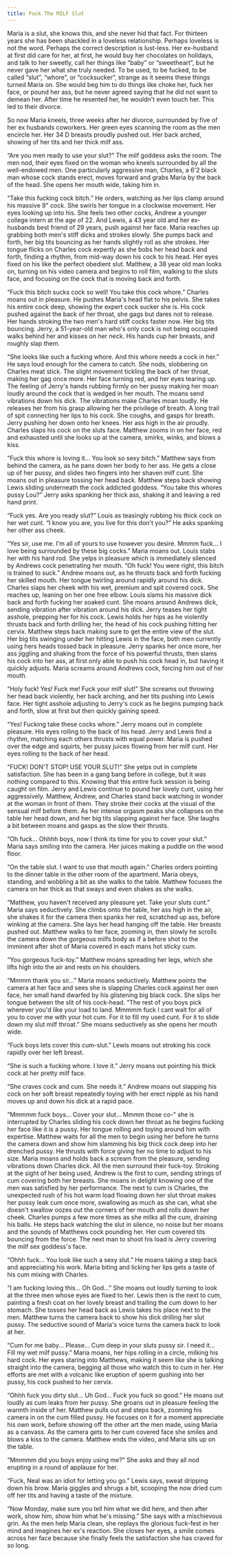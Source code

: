 ```yaml
---
title: Fuck The MILF Slut
---
```

Maria is a slut, she knows this, and she never hid that fact. For thirteen years she has been shackled in a loveless relationship. Perhaps loveless is not the word. Perhaps the correct description is lust-less. Her ex-husband at first did care for her, at first, he would buy her chocolates on holidays, and talk to her sweetly, call her things like “baby” or “sweetheart”, but he never gave her what she truly needed. To be used, to be fucked, to be called “slut”, “whore”, or “cocksucker”, strange as it seems these things turned Maria on. She would beg him to do things like choke her, fuck her face, or pound her ass, but he never agreed saying that he did not want to demean her. After time he resented her, he wouldn't even touch her. This led to their divorce. 

So now Maria kneels, three weeks after her divorce, surrounded by five of her ex husbands coworkers. Her green eyes scanning the room as the men encircle her. Her 34 D breasts proudly pushed out. Her back arched, showing of her tits and her thick milf ass. 

“Are you men ready to use your slut?” The milf goddess asks the room. The men nod, their eyes fixed on the woman who kneels surrounded by all the well-endowed men. One particularly aggressive man, Charles, a 6'2 black man whose cock stands erect, moves forward and grabs Maria by the back of the head. She opens her mouth wide, taking him in. 

“Take this fucking cock bitch.” He orders, watching as her lips clamp around his massive 9" cock. She swirls her tongue in a clockwise movement. Her eyes looking up into his. She feels two other cocks, Andrew a younger college intern at the age of 22. And Lewis, a 43 year old and her ex-husbands best friend of 29 years, push against her face. Maria reaches up grabbing both men's stiff dicks and strokes slowly. She pumps back and forth, her big tits bouncing as her hands slightly roll as she strokes. Her tongue flicks on Charles cock expertly as she bobs her head back and forth, finding a rhythm, from mid-way down his cock to his head. Her eyes fixed on his like the perfect obedient slut. Matthew, a 38 year old man looks on, turning on his video camera and begins to roll film, walking to the sluts face, and focusing on the cock that is moving back and forth. 

“Fuck this bitch sucks cock so well! You take this cock whore.” Charles moans out in pleasure. He pushes Maria's head flat to his pelvis. She takes his entire cock deep, showing the expert cock sucker she is. His cock pushed against the back of her throat, she gags but dares not to release. Her hands stroking the two men's hard stiff cocks faster now. Her big tits bouncing. Jerry, a 51-year-old man who's only cock is not being occupied walks behind her and kisses on her neck. His hands cup her breasts, and roughly slap them. 

“She looks like such a fucking whore. And this whore needs a cock in her.” He says loud enough for the camera to catch. She nods, slobbering on Charles meat stick. The slight movement tickling the back of her throat, making her gag once more. Her face turning red, and her eyes tearing up. The feeling of Jerry's hands rubbing firmly on her pussy making her moan loudly around the cock that is wedged in her mouth. The moans send vibrations down his dick. The vibrations make Charles moan loudly. He releases her from his grasp allowing her the privilege of breath. A long trail of spit connecting her lips to his cock. She coughs, and gasps for breath. Jerry pushing her down onto her knees. Her ass high in the air proudly. Charles slaps his cock on the sluts face. Matthew zooms in on her face, red and exhausted until she looks up at the camera, smirks, winks, and blows a kiss.

“Fuck this whore is loving it... You look so sexy bitch.” Matthew says from behind the camera, as he pans down her body to her ass. He gets a close up of her pussy, and slides two fingers into her shaven milf cunt. She moans out in pleasure tossing her head back. Matthew steps back showing Lewis sliding underneath the cock addicted goddess. “You take this whores pussy Lou?” Jerry asks spanking her thick ass, shaking it and leaving a red hand print. 

“Fuck yes. Are you ready slut?” Louis as teasingly rubbing his thick cock on her wet cunt. “I know you are, you live for this don't you?” He asks spanking her other ass cheek. 

“Yes sir, use me. I'm all of yours to use however you desire. Mmmm fuck... I love being surrounded by these big cocks.” Maria moans out. Louis stabs her with his hard rod. She yelps in pleasure which is immediately silenced by Andrews cock penetrating her mouth. “Oh fuck! You were right, this bitch is trained to suck.” Andrew moans out, as he thrusts back and forth fucking her skilled mouth. Her tongue twirling around rapidly around his dick. Charles slaps her cheek with his wet, premium and spit covered cock. She reaches up, leaning on her one free elbow. Louis slams his massive dick back and forth fucking her soaked cunt. She moans around Andrews dick, sending vibration after vibration around his dick. Jerry teases her tight asshole, prepping her for his cock. Lewis holds her hips as he violently thrusts back and forth drilling her, the head of his cock pushing hitting her cervix. Matthew steps back making sure to get the entire view of the slut. Her big tits swinging under her hitting Lewis in the face, both men currently using hers heads tossed back in pleasure. Jerry spanks her once more, her ass jiggling and shaking from the force of his powerful thrusts, then slams his cock into her ass, at first only able to push his cock head in, but having it quickly adjusts. Maria screams around Andrews cock, forcing him out of her mouth. 

“Holy fuck! Yes! Fuck me! Fuck your milf slut!” She screams out throwing her head back violently, her back arching, and her tits pushing into Lewis face. Her tight asshole adjusting to Jerry's cock as he begins pumping back and forth, slow at first but then quickly gaining speed.

“Yes! Fucking take these cocks whore.” Jerry moans out in complete pleasure. His eyes rolling to the back of his head. Jerry and Lewis find a rhythm, matching each others thrusts with equal power. Maria is pushed over the edge and squirts, her pussy juices flowing from her milf cunt. Her eyes rolling to the back of her head. 

“FUCK! DON'T STOP! USE YOUR SLUT!” She yelps out in complete satisfaction. She has been in a gang bang before in college, but it was nothing compared to this. Knowing that this entire fuck session is being caught on film. Jerry and Lewis continue to pound her lovely cunt, using her aggressively. Matthew, Andrew, and Charles stand back watching in wonder at the woman in front of them. They stroke their cocks at the visual of the sensual milf before them. As her intense orgasm peaks she collapses on the table her head down, and her big tits slapping against her face. She laughs a bit between moans and gasps as the slow their thrusts. 

“Oh fuck... Ohhhh boys, now I think its time for you to cover your slut.” Maria says smiling into the camera. Her juices making a puddle on the wood floor. 

“On the table slut. I want to use that mouth again.” Charles orders pointing to the dinner table in the other room of the apartment. Maria obeys, standing, and wobbling a bit as she walks to the table. Matthew focuses the camera on her thick as that sways and even shakes as she walks. 

“Matthew, you haven't received any pleasure yet. Take your sluts cunt.” Maria says seductively. She climbs onto the table, her ass high in the air, she shakes it for the camera then spanks her red, scratched up ass, before winking at the camera. She lays her head hanging off the table. Her breasts pushed out. Matthew walks to her face, zooming in, then slowly he scrolls the camera down the gorgeous milfs body as if a before shot to the imminent after shot of Maria covered in each mans hot sticky cum. 

“You gorgeous fuck-toy.” Matthew moans spreading her legs, which she lifts high into the air and rests on his shoulders.

“Mmmm thank you sir...” Maria moans seductively. Matthew points the camera at her face and sees she is slapping Charles cock against her own face, her small hand dwarfed by his glistening big black cock. She slips her tongue between the slit of his cock-head. “The rest of you boys pick wherever you'd like your load to land. Mmmmm fuck I cant wait for all of you to cover me with your hot cum. For it to fill my used cunt. For it to slide down my slut milf throat.” She moans seductively as she opens her mouth wide.

“Fuck boys lets cover this cum-slut.” Lewis moans out stroking his cock rapidly over her left breast. 

“She is such a fucking whore. I love it.” Jerry moans out pointing his thick cock at her pretty milf face. 

“She craves cock and cum. She needs it.” Andrew moans out slapping his cock on her soft breast repeatedly toying with her erect nipple as his hand moves up and down his dick at a rapid pace. 

“Mmmmm fuck boys... Cover your slut... Mmmm those co-” she is interrupted by Charles sliding his cock down her throat as he begins fucking her face like it is a pussy. Her tongue rolling and toying around him with expertise. Matthew waits for all the men to begin using her before he turns the camera down and show him slamming his big thick cock deep into her drenched pussy. He thrusts with force giving her no time to adjust to his size. Maria moans and holds back a scream from the pleasure, sending vibrations down Charles dick. All the men surround their fuck-toy. Stroking at the sight of her being used, Andrew is the first to cum, sending strings of cum covering both her breasts. She moans in delight knowing one of the men was satisfied by her performance. The next to cum is Charles, the unexpected rush of his hot warm load flowing down her slut throat makes her pussy leak cum once more, swallowing as much as she can, what she doesn't swallow oozes out the corners of her mouth and rolls down her cheek. Charles pumps a few more times as she milks all the cum, draining his balls. He steps back watching the slut in silence, no noise but her moans and the sounds of Matthews cock pounding her. Her cum covered tits bouncing from the force. The next man to shoot his load is Jerry covering the milf sex goddess's face. 

“Ohhh fuck... You look like such a sexy slut.” He moans taking a step back and appreciating his work. Maria biting and licking her lips gets a taste of his cum mixing with Charles. 

“I am fucking loving this... Oh God...” She moans out loudly turning to look at the three men whose eyes are fixed to her. Lewis then is the next to cum, painting a fresh coat on her lovely breast and trailing the cum down to her stomach. She tosses her head back as Lewis takes his place next to the men. Matthew turns the camera back to show his dick drilling her slut pussy. The seductive sound of Maria's voice turns the camera back to look at her. 

“Cum for me baby... Please... Cum deep in your sluts pussy sir. I need it... Fill my wet milf pussy.” Maria moans, her hips rolling in a circle, milking his hard cock. Her eyes staring into Matthews, making it seem like she is talking straight into the camera, begging all those who watch this to cum in her. Her efforts are met with a volcanic like eruption of sperm gushing into her pussy, his cock pushed to her cervix.

“Ohhh fuck you dirty slut... Uh God... Fuck you fuck so good.” He moans out loudly as cum leaks from her pussy. She groans out in pleasure feeling the warmth inside of her. Matthew pulls out and steps back, zooming his camera in on the cum filled pussy. He focuses on it for a moment appreciate his own work, before showing off the other art the men made, using Maria as a canvass. As the camera gets to her cum covered face she smiles and blows a kiss to the camera. Matthew ends the video, and Maria sits up on the table. 

“Mmmmm did you boys enjoy using me?" She asks and they all nod erupting in a round of applause for her. 

“Fuck, Neal was an idiot for letting you go.” Lewis says, sweat dripping down his brow. Maria giggles and shrugs a bit, scooping the now dried cum off her tits and having a taste of the mixture.

“Now Monday, make sure you tell him what we did here, and then after work, show him, show him what he's missing.” She says with a mischievous grin. As the men help Maria clean, she replays the glorious fuck-fest in her mind and imagines her ex's reaction. She closes her eyes, a smile comes across her face because she finally feels the satisfaction she has craved for so long.
